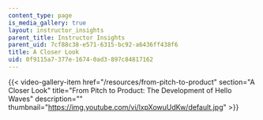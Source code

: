 ```yaml
---
content_type: page
is_media_gallery: true
layout: instructor_insights
parent_title: Instructor Insights
parent_uid: 7cf88c38-e571-6315-bc92-a6436ff438f6
title: A Closer Look
uid: 0f9115a7-377e-1674-0ad3-897c84817162
---
```

{{< video-gallery-item href="/resources/from-pitch-to-product" section="A Closer Look" title="From Pitch to Product: The Development of Hello Waves" description="" thumbnail="https://img.youtube.com/vi/lxpXowuUdKw/default.jpg" >}}